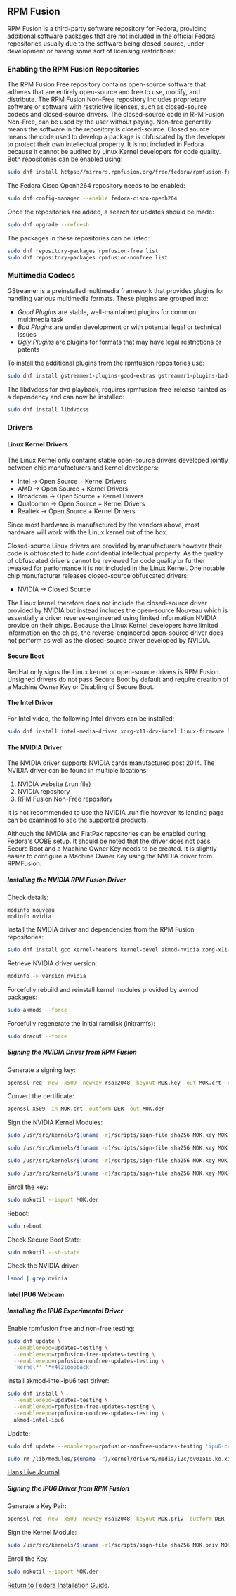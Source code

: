## RPM Fusion

RPM Fusion is a third-party software repository for Fedora, providing additional software packages that are not included in the official Fedora repositories usually due to the software being closed-source, under-development or having some sort of licensing restrictions:

### Enabling the RPM Fusion Repositories

The RPM Fusion Free repository contains open-source software that adheres that are entirely open-source and free to use, modify, and distribute. The RPM Fusion Non-Free repository includes proprietary software or software with restrictive licenses, such as closed-source codecs and  closed-source drivers. The closed-source code in RPM Fusion Non-Free, can be used by the user without paying. Non-free generally means the software in the repository is closed-source. Closed source means the code used to develop a package is obfuscated by the developer to protect their own intellectual property. It is not included in Fedora because it cannot be audited by Linux Kernel developers for code quality. Both repositories can be enabled using:

```bash
sudo dnf install https://mirrors.rpmfusion.org/free/fedora/rpmfusion-free-release-$(rpm -E %fedora).noarch.rpm https://mirrors.rpmfusion.org/nonfree/fedora/rpmfusion-nonfree-release-$(rpm -E %fedora).noarch.rpm
```

The Fedora Cisco Openh264 repository needs to be enabled:

```bash
sudo dnf config-manager --enable fedora-cisco-openh264
```

Once the repositories are added, a search for updates should be made:

```bash
sudo dnf upgrade --refresh 
```

The packages in these repositories can be listed:

```bash
sudo dnf repository-packages rpmfusion-free list
sudo dnf repository-packages rpmfusion-nonfree list
```

### Multimedia Codecs

GStreamer is a preinstalled multimedia framework that provides plugins for handling various multimedia formats. These plugins are grouped into:

* *Good Plugins* are stable, well-maintained plugins for common multimedia task
* *Bad Plugins* are under development or with potential legal or technical issues
* *Ugly Plugins* are plugins for formats that may have legal restrictions or patents

To install the additional plugins from the rpmfusion repositories use:

```bash
sudo dnf install gstreamer1-plugins-good-extras gstreamer1-plugins-bad-free-extras gstreamer1-plugins-ugly gstreamer1-plugins-ugly-free rpmfusion-free-release-tainted lame faad2 faac
```

The libdvdcss for dvd playback, requires rpmfusion-free-release-tainted as a dependency and can now be installed:

```bash
sudo dnf install libdvdcss
```

### Drivers

#### Linux Kernel Drivers

The Linux Kernel only contains stable open-source drivers developed jointly between chip manufacturers and kernel developers: 

* Intel → Open Source + Kernel Drivers
* AMD → Open Source + Kernel Drivers
* Broadcom → Open Source + Kernel Drivers
* Qualcomm → Open Source + Kernel Drivers 
* Realtek → Open Source + Kernel Drivers 

Since most hardware is manufactured by the vendors above, most hardware will work with the Linux kernel out of the box.

Closed-source Linux drivers are provided by manufacturers however their code is obfuscated to hide confidential intellectual property. As the quality of obfuscated drivers cannot be reviewed for code quality or further tweaked for performance it is not included in the Linux Kernel. One notable chip manufacturer releases closed-source obfuscated drivers:

* NVIDIA → Closed Source

The Linux kernel therefore does not include the closed-source driver provided by NVIDIA but instead includes the open-source Nouveau which is essentially a driver reverse-engineered using limited information NVIDIA provide on their chips. Because the Linux Kernel developers have limited information on the chips, the reverse-engineered open-source driver does not perform as well as the closed-source driver developed by NVIDIA.

#### Secure Boot

RedHat only signs the Linux kernel or open-source drivers is RPM Fusion. Unsigned drivers do not pass Secure Boot by default and require creation of a Machine Owner Key or Disabling of Secure Boot.

#### The Intel Driver

For Intel video, the following Intel drivers can be installed:

```bash
sudo dnf install intel-media-driver xorg-x11-drv-intel linux-firmware libva-intel-driver libva-utils mesa-vulkan-drivers mesa-dri-drivers mesa-libGL mesa-libEGL mesa-libgbm gstreamer1-vaapi ffmpeg xwayland libdrm intel-gpu-tools i7z sysstat tlp powertop
```

#### The NVIDIA Driver

The NVIDIA driver supports NVIDIA cards manufactured post 2014. The NVIDIA driver can be found in multiple locations:

1. NVIDIA website (.run file)
2. NVIDIA repository
3. RPM Fusion Non-Free repository

It is not recommended to use the NVIDIA .run file however its landing page can be examined to see the [supported products](https://www.nvidia.com/download/driverResults.aspx/218153/).

Although the NVIDIA and FlatPak repositories can be enabled during Fedora's OOBE setup. It should be noted that the driver does not pass Secure Boot and a Machine Owner Key needs to be created. It is slightly easier to configure a Machine Owner Key using the NVIDIA driver from RPMFusion.

##### Installing the NVIDIA RPM Fusion Driver

Check details:

```
modinfo nouveau
modinfo nvidia
```

Install the NVIDIA driver and dependencies from the RPM Fusion repositories:

```bash
sudo dnf install gcc kernel-headers kernel-devel akmod-nvidia xorg-x11-drv-nvidia xorg-x11-drv-nvidia-cuda xorg-x11-drv-nvidia-libs xorg-x11-drv-nvidia-libs.i686 libva-nvidia-driver
```

Retrieve NVIDIA driver version:

```bash
modinfo -F version nvidia 
```

Forcefully rebuild and reinstall kernel modules provided by akmod packages:

```bash
sudo akmods --force
```

Forcefully regenerate the initial ramdisk (initramfs):

```bash
sudo dracut --force 
```

##### Signing the NVIDIA Driver from RPM Fusion

Generate a signing key:

```bash
openssl req -new -x509 -newkey rsa:2048 -keyout MOK.key -out MOK.crt -nodes -days 36500 -subj "/CN=My NVIDIA Module Signing/"
```

Convert the certificate:

```bash
openssl x509 -in MOK.crt -outform DER -out MOK.der
```

Sign the NVIDIA Kernel Modules:

```bash
sudo /usr/src/kernels/$(uname -r)/scripts/sign-file sha256 MOK.key MOK.crt $(modinfo -n nvidia)
```
```bash
sudo /usr/src/kernels/$(uname -r)/scripts/sign-file sha256 MOK.key MOK.crt $(modinfo -n nvidia_drm)
```
```bash
sudo /usr/src/kernels/$(uname -r)/scripts/sign-file sha256 MOK.key MOK.crt $(modinfo -n nvidia_modeset)
```
```bash
sudo /usr/src/kernels/$(uname -r)/scripts/sign-file sha256 MOK.key MOK.crt $(modinfo -n nvidia_uvm)
```

Enroll the key:

```bash
sudo mokutil --import MOK.der
```

Reboot:

```bash
sudo reboot
```

Check Secure Boot State:

```bash
sudo mokutil --sb-state
```

Check the NVIDIA driver:

```bash
lsmod | grep nvidia
```

#### Intel IPU6 Webcam

##### Installing the IPU6 Experimental Driver

Enable rpmfusion free and non-free testing:

```bash
sudo dnf update \
  --enablerepo=updates-testing \
  --enablerepo=rpmfusion-free-updates-testing \
  --enablerepo=rpmfusion-nonfree-updates-testing \
  'kernel*' '*v4l2loopback'
```

Install akmod-intel-ipu6 test driver:

```bash
sudo dnf install \
  --enablerepo=updates-testing \
  --enablerepo=rpmfusion-free-updates-testing \
  --enablerepo=rpmfusion-nonfree-updates-testing \
  akmod-intel-ipu6
```

Update:

```bash
sudo dnf update --enablerepo=rpmfusion-nonfree-updates-testing 'ipu6-camera-*'
```

```bash
sudo rm /lib/modules/$(uname -r)/kernel/drivers/media/i2c/ov01a10.ko.xz; sudo depmod -a
```

[Hans Live Journal](https://hansdegoede.livejournal.com/)

##### Signing the IPU6 Driver from RPM Fusion

Generate a Key Pair:

```bash
openssl req -new -x509 -newkey rsa:2048 -keyout MOK.priv -outform DER -out MOK.der -nodes -days 36500 -subj "/CN=Secure Boot Key/"
```

Sign the Kernel Module:

```bash
sudo /usr/src/kernels/$(uname -r)/scripts/sign-file sha256 MOK.priv MOK.der $(modinfo -n akmod-intel-ipu6)
```

Enroll the Key:

```bash
sudo mokutil --import MOK.der
```

[Return to Fedora Installation Guide](./readme.md).
